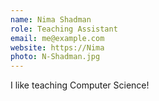 ```yaml
---
name: Nima Shadman
role: Teaching Assistant
email: me@example.com
website: https://Nima
photo: N-Shadman.jpg
---
```


I like teaching Computer Science!
